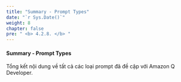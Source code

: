```yaml
---
title: "Summary - Prompt Types"
date: "`r Sys.Date()`"
weight: 8
chapter: false
pre: " <b> 4.2.8. </b> "
---
```


#### Summary - Prompt Types

Tổng kết nội dung về tất cả các loại prompt đã đề cập với Amazon Q Developer.
